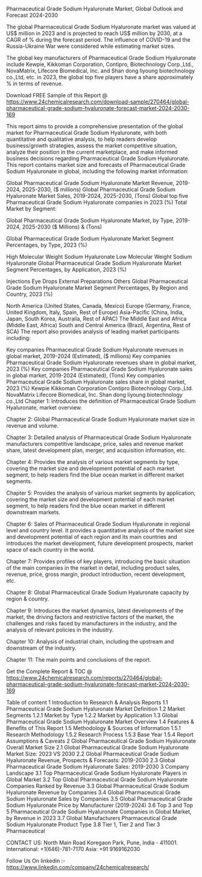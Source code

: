 Pharmaceutical Grade Sodium Hyaluronate Market, Global Outlook and Forecast 2024-2030

The global Pharmaceutical Grade Sodium Hyaluronate market was valued at US$ million in 2023 and is projected to reach US$ million by 2030, at a CAGR of % during the forecast period. The influence of COVID-19 and the Russia-Ukraine War were considered while estimating market sizes.

The global key manufacturers of Pharmaceutical Grade Sodium Hyaluronate include Kewpie, Kikkoman Corporation, Contipro, Biotechnology Corp.,Ltd., NovaMatrix, Lifecore Biomedical, Inc. and Shan dong liyoung biotechnology co.,Ltd, etc. in 2023, the global top five players have a share approximately % in terms of revenue.

Download FREE Sample of this Report @ https://www.24chemicalresearch.com/download-sample/270464/global-pharmaceutical-grade-sodium-hyaluronate-forecast-market-2024-2030-169

This report aims to provide a comprehensive presentation of the global market for Pharmaceutical Grade Sodium Hyaluronate, with both quantitative and qualitative analysis, to help readers develop business/growth strategies, assess the market competitive situation, analyze their position in the current marketplace, and make informed business decisions regarding Pharmaceutical Grade Sodium Hyaluronate. This report contains market size and forecasts of Pharmaceutical Grade Sodium Hyaluronate in global, including the following market information:

Global Pharmaceutical Grade Sodium Hyaluronate Market Revenue, 2019-2024, 2025-2030, ($ millions)
Global Pharmaceutical Grade Sodium Hyaluronate Market Sales, 2019-2024, 2025-2030, (Tons)
Global top five Pharmaceutical Grade Sodium Hyaluronate companies in 2023 (%)
Total Market by Segment:

Global Pharmaceutical Grade Sodium Hyaluronate Market, by Type, 2019-2024, 2025-2030 ($ Millions) & (Tons)

Global Pharmaceutical Grade Sodium Hyaluronate Market Segment Percentages, by Type, 2023 (%)

High Molecular Weight Sodium Hyaluronate
Low Molecular Weight Sodium Hyaluronate
Global Pharmaceutical Grade Sodium Hyaluronate Market Segment Percentages, by Application, 2023 (%)

Injections
Eye Drops
External Preparations
Others
Global Pharmaceutical Grade Sodium Hyaluronate Market Segment Percentages, By Region and Country, 2023 (%)

North America (United States, Canada, Mexico)
Europe (Germany, France, United Kingdom, Italy, Spain, Rest of Europe)
Asia-Pacific (China, India, Japan, South Korea, Australia, Rest of APAC)
The Middle East and Africa (Middle East, Africa)
South and Central America (Brazil, Argentina, Rest of SCA)
The report also provides analysis of leading market participants including:

Key companies Pharmaceutical Grade Sodium Hyaluronate revenues in global market, 2019-2024 (Estimated), ($ millions)
Key companies Pharmaceutical Grade Sodium Hyaluronate revenues share in global market, 2023 (%)
Key companies Pharmaceutical Grade Sodium Hyaluronate sales in global market, 2019-2024 (Estimated), (Tons)
Key companies Pharmaceutical Grade Sodium Hyaluronate sales share in global market, 2023 (%)
Kewpie
Kikkoman Corporation
Contipro
Biotechnology Corp.,Ltd.
NovaMatrix
Lifecore Biomedical, Inc.
Shan dong liyoung biotechnology co.,Ltd
Chapter 1: Introduces the definition of Pharmaceutical Grade Sodium Hyaluronate, market overview.

Chapter 2: Global Pharmaceutical Grade Sodium Hyaluronate market size in revenue and volume.

Chapter 3: Detailed analysis of Pharmaceutical Grade Sodium Hyaluronate manufacturers competitive landscape, price, sales and revenue market share, latest development plan, merger, and acquisition information, etc.

Chapter 4: Provides the analysis of various market segments by type, covering the market size and development potential of each market segment, to help readers find the blue ocean market in different market segments.

Chapter 5: Provides the analysis of various market segments by application, covering the market size and development potential of each market segment, to help readers find the blue ocean market in different downstream markets.

Chapter 6: Sales of Pharmaceutical Grade Sodium Hyaluronate in regional level and country level. It provides a quantitative analysis of the market size and development potential of each region and its main countries and introduces the market development, future development prospects, market space of each country in the world.

Chapter 7: Provides profiles of key players, introducing the basic situation of the main companies in the market in detail, including product sales, revenue, price, gross margin, product introduction, recent development, etc.

Chapter 8: Global Pharmaceutical Grade Sodium Hyaluronate capacity by region & country.

Chapter 9: Introduces the market dynamics, latest developments of the market, the driving factors and restrictive factors of the market, the challenges and risks faced by manufacturers in the industry, and the analysis of relevant policies in the industry.

Chapter 10: Analysis of industrial chain, including the upstream and downstream of the industry.

Chapter 11: The main points and conclusions of the report.

Get the Complete Report & TOC @ https://www.24chemicalresearch.com/reports/270464/global-pharmaceutical-grade-sodium-hyaluronate-forecast-market-2024-2030-169

Table of content
1 Introduction to Research & Analysis Reports
1.1 Pharmaceutical Grade Sodium Hyaluronate Market Definition
1.2 Market Segments
1.2.1 Market by Type
1.2.2 Market by Application
1.3 Global Pharmaceutical Grade Sodium Hyaluronate Market Overview
1.4 Features & Benefits of This Report
1.5 Methodology & Sources of Information
1.5.1 Research Methodology
1.5.2 Research Process
1.5.3 Base Year
1.5.4 Report Assumptions & Caveats
2 Global Pharmaceutical Grade Sodium Hyaluronate Overall Market Size
2.1 Global Pharmaceutical Grade Sodium Hyaluronate Market Size: 2023 VS 2030
2.2 Global Pharmaceutical Grade Sodium Hyaluronate Revenue, Prospects & Forecasts: 2019-2030
2.3 Global Pharmaceutical Grade Sodium Hyaluronate Sales: 2019-2030
3 Company Landscape
3.1 Top Pharmaceutical Grade Sodium Hyaluronate Players in Global Market
3.2 Top Global Pharmaceutical Grade Sodium Hyaluronate Companies Ranked by Revenue
3.3 Global Pharmaceutical Grade Sodium Hyaluronate Revenue by Companies
3.4 Global Pharmaceutical Grade Sodium Hyaluronate Sales by Companies
3.5 Global Pharmaceutical Grade Sodium Hyaluronate Price by Manufacturer (2019-2024)
3.6 Top 3 and Top 5 Pharmaceutical Grade Sodium Hyaluronate Companies in Global Market, by Revenue in 2023
3.7 Global Manufacturers Pharmaceutical Grade Sodium Hyaluronate Product Type
3.8 Tier 1, Tier 2 and Tier 3 Pharmaceutical

CONTACT US:
North Main Road Koregaon Park, Pune, India - 411001.
International: +1(646)-781-7170
Asia: +91 9169162030

Follow Us On linkedin :- https://www.linkedin.com/company/24chemicalresearch/
